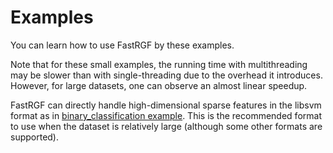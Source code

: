 # Examples

You can learn how to use FastRGF by these examples.

Note that for these small examples, the running time with multithreading may be slower than with single-threading due to the overhead it introduces.
However, for large datasets, one can observe an almost linear speedup.

FastRGF can directly handle high-dimensional sparse features in the libsvm format as in [binary_classification example](./binary_classification).
This is the recommended format to use when the dataset is relatively large (although some other formats are supported).
